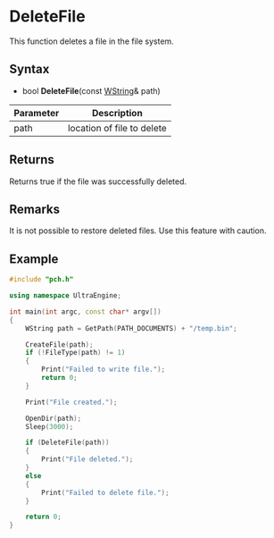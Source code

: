 # DeleteFile

This function deletes a file in the file system.

## Syntax

- bool **DeleteFile**(const [WString](WString)& path)

| Parameter | Description |
| --- | --- |
| path | location of file to delete |

## Returns

Returns true if the file was successfully deleted.

## Remarks

It is not possible to restore deleted files. Use this feature with caution.

## Example

```c++
#include "pch.h"

using namespace UltraEngine;

int main(int argc, const char* argv[])
{
	WString path = GetPath(PATH_DOCUMENTS) + "/temp.bin";

	CreateFile(path);
	if (!FileType(path) != 1)
	{
		Print("Failed to write file.");
		return 0;
	}

	Print("File created.");

	OpenDir(path);
	Sleep(3000);

	if (DeleteFile(path))
	{
		Print("File deleted.");
	}
	else
	{
		Print("Failed to delete file.");
	}

	return 0;
}
```
